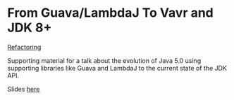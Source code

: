# From Guava/LambdaJ To Vavr and JDK 8+

[Refactoring][2]

Supporting material for a talk about the evolution of Java 5.0 using supporting libraries like Guava and LambdaJ to the
current state of the JDK API.

Slides [here][1]


[1]: (https://docs.google.com/presentation/d/1vUVa9Li3xGvAqFAK1zf-Mt5ktb1WfqeDDRrmStRMe4U/edit?usp=sharing)

[2]: ./refactoring.mp4